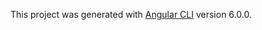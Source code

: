 
This project was generated with [Angular CLI](https://github.com/angular/angular-cli) version 6.0.0.
